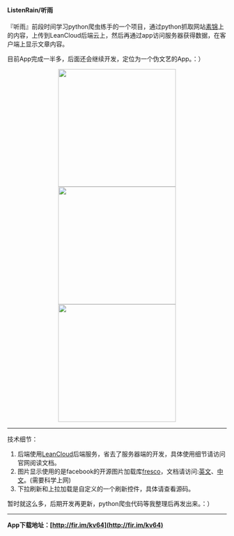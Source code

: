 #### ListenRain/听雨


『听雨』前段时间学习python爬虫练手的一个项目，通过python抓取网站[素锦](http://guo.lu/)上的内容，上传到LeanCloud后端云上，然后再通过app访问服务器获得数据，在客户端上显示文章内容。

目前App完成一半多，后面还会继续开发，定位为一个伪文艺的App。：）

<center>
<img width= "270" src="http://ac-qygvx1cc.clouddn.com/c51dbf3209b624ce.png"/>
<img width= "270" src="http://ac-qygvx1cc.clouddn.com/00c0dd48c524ca58.png"/>
<img width= "270" src="http://ac-qygvx1cc.clouddn.com/94d3b41547f7a7ad.png"/>
</center>


---
技术细节：

1. 后端使用[LeanCloud](https://leancloud.cn/)后端服务，省去了服务器端的开发，具体使用细节请访问官网阅读文档。
2. 图片显示使用的是facebook的开源图片加载库[fresco](https://github.com/facebook/fresco)，文档请访问:[英文](http://frescolib.org/)、[中文](http://fresco-cn.org/)。(需要科学上网)
3. 下拉刷新和上拉加载是自定义的一个刷新控件，具体请查看源码。

暂时就这么多，后期开发再更新，python爬虫代码等我整理后再发出来。：）

---

**App下载地址：[http://fir.im/kv64](http://fir.im/kv64)**